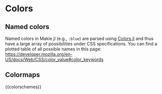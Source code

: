 # Colors

## Named colors
Named colors in Makie.jl (e.g., `:blue`) are parsed using [Colors.jl](https://juliagraphics.github.io/Colors.jl/stable/constructionandconversion/#Color-Parsing) and thus have a large array of possibilities under CSS specifications. You can find a plotted table of all possible names in this page: https://developer.mozilla.org/en-US/docs/Web/CSS/color_value#color_keywords 

## Colormaps
{{colorschemes}}
